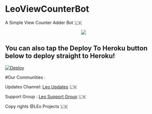 # LeoViewCounterBot
A Simple View Counter Adder Bot 🇱🇰

<p align="center">
  <img src="https://telegra.ph/file/ecdf3f5a74d60744edf97.jpg"></p>
  
  ## You can also tap the Deploy To Heroku button below to deploy straight to Heroku!

[![Deploy](https://www.herokucdn.com/deploy/button.svg)](https://heroku.com/deploy?template=https://github.com/Naviya2/LeoViewCounterBot)


#Our Communities :

Updates Channel: [Leo Updates](https://t.me/new_ehi) 🇱🇰 

Support Group  : [Leo Support Group](https://t.me/leosupportx) 🇱🇰



Copy rights @LEo Projects 🇱🇰
